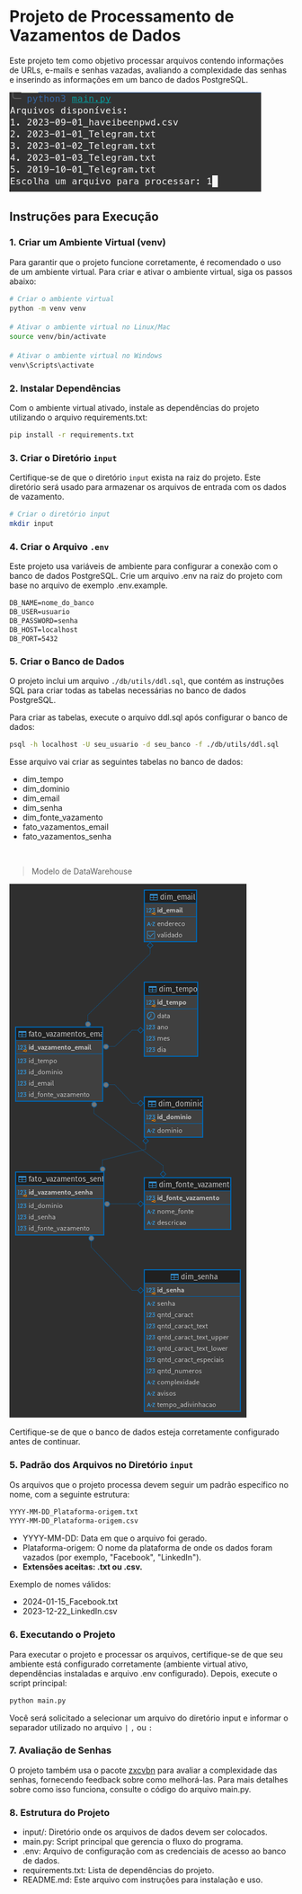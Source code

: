 # Projeto de Processamento de Vazamentos de Dados

Este projeto tem como objetivo processar arquivos contendo informações de URLs, e-mails e senhas vazadas, avaliando a complexidade das senhas e inserindo as informações em um banco de dados PostgreSQL.

![prompt](./docs/prompt.png)

## Instruções para Execução

### 1. Criar um Ambiente Virtual (venv)

Para garantir que o projeto funcione corretamente, é recomendado o uso de um ambiente virtual. Para criar e ativar o ambiente virtual, siga os passos abaixo:

```bash
# Criar o ambiente virtual
python -m venv venv

# Ativar o ambiente virtual no Linux/Mac
source venv/bin/activate

# Ativar o ambiente virtual no Windows
venv\Scripts\activate
```

### 2. Instalar Dependências

Com o ambiente virtual ativado, instale as dependências do projeto utilizando o arquivo requirements.txt:

```bash
pip install -r requirements.txt
```

### 3. Criar o Diretório `input`

Certifique-se de que o diretório `input` exista na raiz do projeto. Este diretório será usado para armazenar os arquivos de entrada com os dados de vazamento.

```bash
# Criar o diretório input
mkdir input
```

### 4. Criar o Arquivo `.env`
  
Este projeto usa variáveis de ambiente para configurar a conexão com o banco de dados PostgreSQL. Crie um arquivo .env na raiz do projeto com base no arquivo de exemplo .env.example.

```env
DB_NAME=nome_do_banco
DB_USER=usuario
DB_PASSWORD=senha
DB_HOST=localhost
DB_PORT=5432
```
### 5. Criar o Banco de Dados

O projeto inclui um arquivo `./db/utils/ddl.sql`, que contém as instruções SQL para criar todas as tabelas necessárias no banco de dados PostgreSQL.

Para criar as tabelas, execute o arquivo ddl.sql após configurar o banco de dados:

```bash
psql -h localhost -U seu_usuario -d seu_banco -f ./db/utils/ddl.sql
```

Esse arquivo vai criar as seguintes tabelas no banco de dados:

- dim_tempo
- dim_dominio
- dim_email
- dim_senha
- dim_fonte_vazamento
- fato_vazamentos_email
- fato_vazamentos_senha

<br>

> Modelo de DataWarehouse

![Modelo DataWarehouse ](./docs/datawarehouse.png)


Certifique-se de que o banco de dados esteja corretamente configurado antes de continuar.

### 5. Padrão dos Arquivos no Diretório `input`

Os arquivos que o projeto processa devem seguir um padrão específico no nome, com a seguinte estrutura:

```txt
YYYY-MM-DD_Plataforma-origem.txt
YYYY-MM-DD_Plataforma-origem.csv
```

- YYYY-MM-DD: Data em que o arquivo foi gerado.
- Plataforma-origem: O nome da plataforma de onde os dados foram vazados (por exemplo, "Facebook", "LinkedIn").
- **Extensões aceitas: .txt ou .csv.**

Exemplo de nomes válidos:

- 2024-01-15_Facebook.txt
- 2023-12-22_LinkedIn.csv

### 6. Executando o Projeto

Para executar o projeto e processar os arquivos, certifique-se de que seu ambiente está configurado corretamente (ambiente virtual ativo, dependências instaladas e arquivo .env configurado). Depois, execute o script principal:

```bash
python main.py
```

Você será solicitado a selecionar um arquivo do diretório input e informar o separador utilizado no arquivo `|` `,` ou `:`

### 7. Avaliação de Senhas

O projeto também usa o pacote [zxcvbn](https://github.com/dropbox/zxcvbn) para avaliar a complexidade das senhas, fornecendo feedback sobre como melhorá-las. Para mais detalhes sobre como isso funciona, consulte o código do arquivo main.py.

### 8. Estrutura do Projeto

- input/: Diretório onde os arquivos de dados devem ser colocados.
- main.py: Script principal que gerencia o fluxo do programa.
- .env: Arquivo de configuração com as credenciais de acesso ao banco de dados.
- requirements.txt: Lista de dependências do projeto.
- README.md: Este arquivo com instruções para instalação e uso.